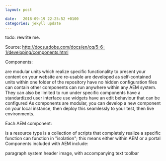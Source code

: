 ```yaml
---
layout: post

date:   2018-09-19 22:25:52 +0100
categories: jekyll update
---
```

todo: rewrite me.

Source:
http://docs.adobe.com/docs/en/cq/5-6-1/developing/components.html

Components:

are modular units which realize specific functionality to present your
content on your website are re-usable are developed as self-contained
units within one folder of the repository have no hidden configuration
files can contain other components can run anywhere within any AEM
system. They can also be limited to run under specific components have a
standardized user interface use widgets have an edit behaviour that can
be configured As components are modular, you can develop a new component
on your local instance, then deploy this seamlessly to your test, then
live environments.

Each AEM component:

is a resource type is a collection of scripts that completely realize a
specific function can function in \"isolation\"; this means either
within AEM or a portal Components included with AEM include:

paragraph system header image, with accompanying text toolbar
